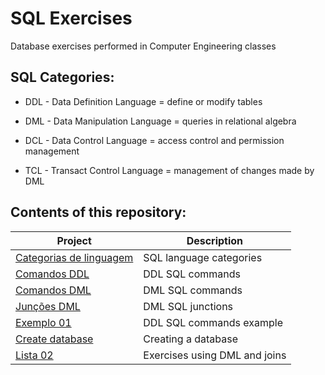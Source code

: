 # SQL Exercises
 Database exercises performed in Computer Engineering classes

## SQL Categories:

- DDL - Data Definition Language = define or modify tables

- DML - Data Manipulation Language = queries in relational algebra

- DCL - Data Control Language = access control and permission management

- TCL - Transact Control Language = management of changes made by DML 

## Contents of this repository:

Project       | Description
---------     | ------
[Categorias de linguagem](Projects/categorias.txt)       | SQL language categories
[Comandos DDL](Projects/comandos_ddl.sql)                | DDL SQL commands
[Comandos DML](Projects/comandos_dml.sql)                | DML SQL commands
[Junções DML](Projects/juncoes_dml.sql)                  | DML SQL junctions
[Exemplo 01](Projects/exemplo01.sql)                     | DDL SQL commands example
[Create database](Projects/createDatabase.sql)           | Creating a database
[Lista 02](Projects/lista02.sql)                         | Exercises using DML and joins